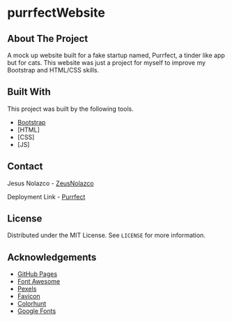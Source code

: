 # purrfectWebsite

## About The Project

A mock up website built for a fake startup named, Purrfect, a tinder like app but for cats.
This website was just a project for myself to improve my Bootstrap and HTML/CSS skills.

## Built With

This project was built by the following tools.

* [Bootstrap](https://getbootstrap.com)
* [HTML]
* [CSS]
* [JS]

## Contact

Jesus Nolazco - [ZeusNolazco](https://twitter.com/zeusnolazco)

Deployment Link - [Purrfect](https://nolazco1.github.io/purrfectWebsite/)

## License

Distributed under the MIT License. See `LICENSE` for more information.

## Acknowledgements
* [GitHub Pages](https://pages.github.com)
* [Font Awesome](https://fontawesome.com)
* [Pexels](https://www.pexels.com/royalty-free-images/)
* [Favicon](https://www.favicon.cc/)
* [Colorhunt](https://colorhunt.co/)
* [Google Fonts](https://fonts.google.com/)


